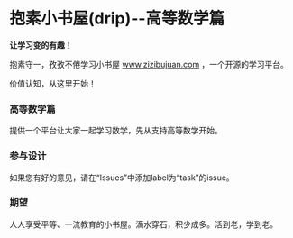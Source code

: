 抱素小书屋(drip)--高等数学篇
====
**让学习变的有趣！**

抱素守一，孜孜不倦学习小书屋 www.zizibujuan.com ，一个开源的学习平台。

价值认知，从这里开始！

### 高等数学篇
 提供一个平台让大家一起学习数学，先从支持高等数学开始。

### 参与设计
 如果您有好的意见，请在“Issues”中添加label为“task”的issue。
 
### 期望
 人人享受平等、一流教育的小书屋。滴水穿石，积少成多。活到老，学到老。
